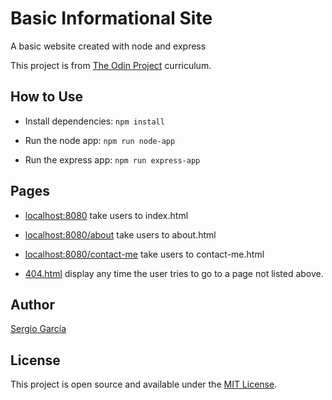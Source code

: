 # Basic Informational Site

A basic website created with node and express

This project is from [The Odin Project](https://www.theodinproject.com/lessons/nodejs-basic-informational-site) curriculum.

## How to Use

- Install dependencies: ```npm install```

- Run the node app: ```npm run node-app```

- Run the express app: ```npm run express-app```

## Pages

- [localhost:8080](http://localhost:8080) take users to index.html

- [localhost:8080/about](http://localhost:8080/about) take users to about.html

- [localhost:8080/contact-me](http://localhost:8080/contact-me) take users to contact-me.html

- [404.html](http://localhost:8080/random) display any time the user tries to go to a page not listed above.

## Author

[Sergio García](https://github.com/sergiogarciiam)

## License

This project is open source and available under the [MIT License](./LICENSE).
